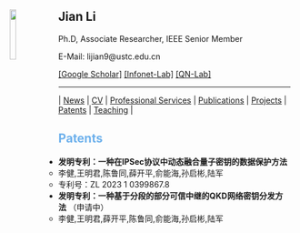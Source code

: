 <body>
	<img align="left" width="15%" height="15%" hspace = 10 src="/homepage/images/Photo-lijian.JPG"/>
		<span>
			<h2 size="8" face="" color="black">Jian Li</h2>
			<p>
				Ph.D, Associate Researcher, IEEE Senior Member
			</p>
			<p>
				E-Mail: lijian9@ustc.edu.cn
			</p>
			<p>
				<a href="https://scholar.google.com/citations?user=ZuP2MtEAAAAJ&hl=zh-CN">[Google Scholar]</a> <a href="http://if.ustc.edu.cn/member.php">[Infonet-Lab]</a> <a href="https://qnlab-ustc.com/">[QN-Lab]</a>
			</p>
		</span>
</body>

***

| [News](/homepage/) | [CV](/homepage/CV.html) | [Professional Services](/homepage/services.html) | [Publications](/homepage/publications.html) | [Projects](/homepage/projects.html) | [Patents](/homepage/patents.html) | [Teaching](/homepage/teaching.html) |  

## <font color=#6EB1EC>Patents</font>

* **发明专利：一种在IPSec协议中动态融合量子密钥的数据保护方法**  
	* 李健,王明君,陈鲁同,薛开平,俞能海,孙启彬,陆军  
	* 专利号：ZL 2023 1 0399867.8  
* **发明专利：一种基于分段的部分可信中继的QKD网络密钥分发方法** （申请中）  
	* 李健,王明君,薛开平,陈鲁同,俞能海,孙启彬,陆军   	
